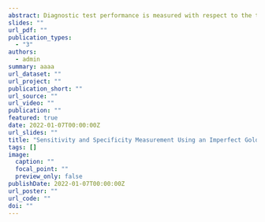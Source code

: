 ```yaml
---
abstract: Diagnostic test performance is measured with respect to the true health status commonly determined using an imperfect reference test. To attain point identification, researchers often assume that the references are infallible, risking misleading conclusions. Without the assumption sensitivity and specificity are partially identified. I derive their smallest possible joint identification regions in standard test performance studies when reference test performance measures are either known precisely or to be in some bounded set. I formalize existing informally stated assumptions on dependence between the reference and tests of interest and characterize smaller identification regions when they hold. In my discussion, I provide an inference procedure that yields confidence sets that are uniformly consistent in level over the class of relevant of distributions. I outline two important use-cases for the identification regions: $1)$ bounding prevalence for population screening tests; $2)$ bounding predictive values. Finally, I analyze the performance of the Abbott BinaxNow COVID-19 rapid antigen tests using the framework. I provide estimated identification regions and confidence sets for all currently available COVID-19 rapid antigen tests in the US under the Emergency Use Authorization.
slides: ""
url_pdf: ""
publication_types:
  - "3"
authors:
  - admin
summary: aaaa
url_dataset: ""
url_project: ""
publication_short: ""
url_source: ""
url_video: ""
publication: ""
featured: true
date: 2022-01-07T00:00:00Z
url_slides: ""
title: "Sensitivity and Specificity Measurement Using an Imperfect Gold Standard: Identification and Inference"
tags: []
image:
  caption: ""
  focal_point: ""
  preview_only: false
publishDate: 2022-01-07T00:00:00Z
url_poster: ""
url_code: ""
doi: ""
---
```

